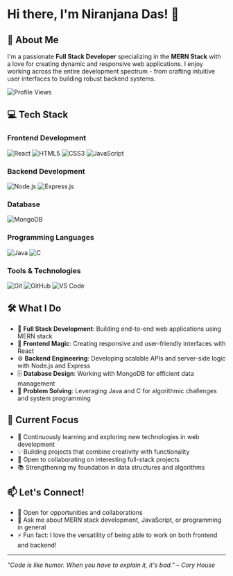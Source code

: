 # Hi there, I'm Niranjana Das! 👋

## 🚀 About Me
I'm a passionate **Full Stack Developer** specializing in the **MERN Stack** with a love for creating dynamic and responsive web applications. I enjoy working across the entire development spectrum - from crafting intuitive user interfaces to building robust backend systems.

![Profile Views](https://komarev.com/ghpvc/?username=NiranjanaDas&color=blue)

## 💻 Tech Stack

### Frontend Development
![React](https://img.shields.io/badge/-React-61DAFB?style=flat-square&logo=react&logoColor=black)
![HTML5](https://img.shields.io/badge/-HTML5-E34F26?style=flat-square&logo=html5&logoColor=white)
![CSS3](https://img.shields.io/badge/-CSS3-1572B6?style=flat-square&logo=css3&logoColor=white)
![JavaScript](https://img.shields.io/badge/-JavaScript-F7DF1E?style=flat-square&logo=javascript&logoColor=black)

### Backend Development
![Node.js](https://img.shields.io/badge/-Node.js-339933?style=flat-square&logo=node.js&logoColor=white)
![Express.js](https://img.shields.io/badge/-Express.js-000000?style=flat-square&logo=express&logoColor=white)

### Database
![MongoDB](https://img.shields.io/badge/-MongoDB-47A248?style=flat-square&logo=mongodb&logoColor=white)

### Programming Languages
![Java](https://img.shields.io/badge/-Java-007396?style=flat-square&logo=java&logoColor=white)
![C](https://img.shields.io/badge/-C-A8B9CC?style=flat-square&logo=c&logoColor=black)

### Tools & Technologies
![Git](https://img.shields.io/badge/-Git-F05032?style=flat-square&logo=git&logoColor=white)
![GitHub](https://img.shields.io/badge/-GitHub-181717?style=flat-square&logo=github&logoColor=white)
![VS Code](https://img.shields.io/badge/-VS%20Code-007ACC?style=flat-square&logo=visual-studio-code&logoColor=white)

## 🛠️ What I Do

- 🔧 **Full Stack Development**: Building end-to-end web applications using MERN stack
- 🎨 **Frontend Magic**: Creating responsive and user-friendly interfaces with React
- ⚙️ **Backend Engineering**: Developing scalable APIs and server-side logic with Node.js and Express
- 🗄️ **Database Design**: Working with MongoDB for efficient data management
- 📱 **Problem Solving**: Leveraging Java and C for algorithmic challenges and system programming

## 🌟 Current Focus

- 🌱 Continuously learning and exploring new technologies in web development
- 💡 Building projects that combine creativity with functionality
- 🤝 Open to collaborating on interesting full-stack projects
- 📚 Strengthening my foundation in data structures and algorithms

## 📫 Let's Connect!

- 💼 Open for opportunities and collaborations
- 🤔 Ask me about MERN stack development, JavaScript, or programming in general
- ⚡ Fun fact: I love the versatility of being able to work on both frontend and backend!

---

*"Code is like humor. When you have to explain it, it's bad." – Cory House*

